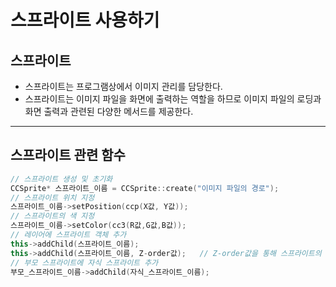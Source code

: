 # 스프라이트 사용하기
## 스프라이트
- 스프라이트는 프로그램상에서 이미지 관리를 담당한다.
- 스프라이트는 이미지 파일을 화면에 출력하는 역할을 하므로 이미지 파일의 로딩과 화면 출력과 관련된 다양한 메서드를 제공한다.
---
## 스프라이트 관련 함수
```C++
// 스프라이트 생성 및 초기화
CCSprite* 스프라이트_이름 = CCSprite::create("이미지 파일의 경로");
// 스프라이트 위치 지정
스프라이트_이름->setPosition(ccp(X값, Y값));
// 스프라이트의 색 지정
스프라이트_이름->setColor(cc3(R값,G값,B값));
// 레이어에 스프라이트 객체 추가
this->addChild(스프라이트_이름);
this->addChild(스프라이트_이름, Z-order값);   // Z-order값을 통해 스프라이트의 순서를 정할 수 있다.
// 부모 스프라이트에 자식 스프라이트 추가
부모_스프라이트_이름->addChild(자식_스프라이트_이름);
```
